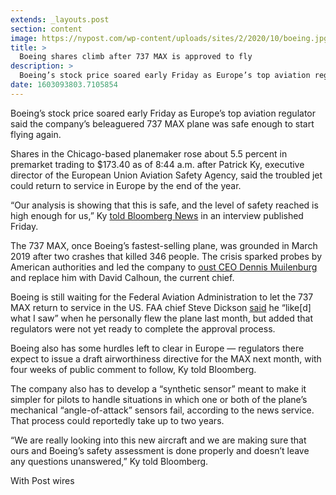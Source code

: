 ```yaml
--- 
extends: _layouts.post 
section: content 
image: https://nypost.com/wp-content/uploads/sites/2/2020/10/boeing.jpg?quality=90&strip=all&w=1200 
title: > 
  Boeing shares climb after 737 MAX is approved to fly 
description: > 
  Boeing’s stock price soared early Friday as Europe’s top aviation regulator said the company’s beleaguered 737 MAX plane was safe enough to start flying again.The 737 MAX, once Boeing’s fastest-selling plane, was grounded in March 2019 after two crashes that killed 346 people.Boeing is still waiting for the Federal Aviation Administration to let the 737 MAX return to service in the US.Boeing also has some hurdles left to clear in Europe — regulators there expect to issue a draft airworthiness directive for the MAX next month, with four weeks of public comment to follow, Ky told Bloomberg.“We are really looking into this new aircraft and we are making sure that ours and Boeing’s safety assessment is done properly and doesn’t leave any questions unanswered,” Ky told Bloomberg. 
date: 1603093803.7105854 
--- 
```

<div><p>Boeing&#8217;s stock price soared early Friday as Europe&#8217;s top aviation regulator said the company&#8217;s beleaguered 737 MAX plane was safe enough to start flying again.</p>
<p>Shares in the Chicago-based planemaker rose about 5.5 percent in premarket trading to $173.40&#160;as of 8:44 a.m.&#160;after Patrick Ky, executive director of the European Union Aviation Safety Agency, said the troubled jet could return to service in Europe by the end of the year.</p>
<p>&#8220;Our analysis is showing that this is safe, and the level of safety reached is high enough for us,&#8221; Ky <a href="https://www.bloomberg.com/news/articles/2020-10-16/boeing-max-declared-safe-to-fly-by-europe-s-aviation-regulator?sref=rEjryNCU" rel="noopener noreferrer" target="_blank">told Bloomberg News</a> in an interview published Friday.</p>
<p>The 737 MAX, once Boeing&#8217;s fastest-selling plane, was grounded in March 2019 after two crashes that killed 346 people. The crisis sparked probes by American authorities and led the company to <a href="https://nypost.com/2019/12/23/boeing-ceo-resigns-after-continued-backlash-over-737-max-plane-crashes/">oust CEO Dennis Muilenburg</a> and replace him with David Calhoun, the current chief.</p>
<p>Boeing is still waiting for the Federal Aviation Administration to let the 737 MAX return to service in the US. FAA chief Steve Dickson <a href="https://www.reuters.com/article/boeing-737max/i-like-what-i-saw-u-s-faa-chief-on-boeing-737-max-test-flight-idUSKBN26L0ZI" rel="noopener noreferrer" target="_blank">said</a> he &#8220;like[d] what I saw&#8221; when he personally flew the plane last month, but added that regulators were not yet ready to complete the approval process.</p>
<p>Boeing also has some hurdles left to clear in Europe &#8212; regulators there expect to issue a draft airworthiness directive for the MAX next month, with four weeks of public comment to follow, Ky told Bloomberg.</p>
<p>The company also has to develop a &#8220;synthetic sensor&#8221; meant to make it simpler for pilots to handle situations in which one or both of the plane&#8217;s mechanical &#8220;angle-of-attack&#8221; sensors fail, according to the news service. That process could reportedly take up to two years.</p>
<p>&#8220;We are really looking into this new aircraft and we are making sure that ours and Boeing&#8217;s safety assessment is done properly and doesn&#8217;t leave any questions unanswered,&#8221; Ky told Bloomberg.</p>
<p>With Post wires</p>
			</div>